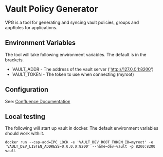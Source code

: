 # Vault Policy Generator #

VPG is a tool for generating and syncing vault policies, groups and appRoles for applications.

## Environment Variables ##

The tool will take following environment variables. The default is in the brackets.

* VAULT_ADDR - The address of the vault server ('http://127.0.0.1:8200')
* VAULT_TOKEN - The token to use when connecting (myroot)

## Configuration

See: [Confluence Documentation](https://apps.nrs.gov.bc.ca/int/confluence/display/AD/How+to+configure+vault+policies)

## Local testing ##

The following will start up vault in docker. The default environment variables should work with it.

`docker run --cap-add=IPC_LOCK -e 'VAULT_DEV_ROOT_TOKEN_ID=myroot' -e 'VAULT_DEV_LISTEN_ADDRESS=0.0.0.0:8200' --name=dev-vault -p 8200:8200 vault`
